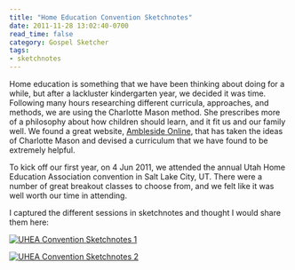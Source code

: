 ```yaml
---
title: "Home Education Convention Sketchnotes"
date: 2011-11-28 13:02:40-0700
read_time: false
category: Gospel Sketcher
tags:
- sketchnotes
---
```


Home education is something that we have been thinking about doing for a while, but after a lackluster kindergarten year, we decided it was time. Following many hours researching different curricula, approaches, and methods, we are using the Charlotte Mason method. She prescribes more of a philosophy about how children should learn, and it fit us and our family well. We found a great website, [Ambleside Online](http://www.amblesideonline.org), that has taken the ideas of Charlotte Mason and devised a curriculum that we have found to be extremely helpful.

To kick off our first year, on 4 Jun 2011, we attended the annual Utah Home Education Association convention in Salt Lake City, UT. There were a number of great breakout classes to choose from, and we felt like it was well worth our time in attending.

I captured the different sessions in sketchnotes and thought I would share them here:

[![UHEA Convention Sketchnotes 1](https://media.bennorris.org/images/bennorris/uploads/2018/b684314291.jpg "UHEA Convention Sketchnotes 1")](https://media.bennorris.org/images/bennorris/uploads/2018/b684314291.jpg)

[![UHEA Convention Sketchnotes 2](https://media.bennorris.org/images/bennorris/uploads/2018/db08158e05.jpg "UHEA Convention Sketchnotes 2")](https://media.bennorris.org/images/bennorris/uploads/2018/db08158e05.jpg)
